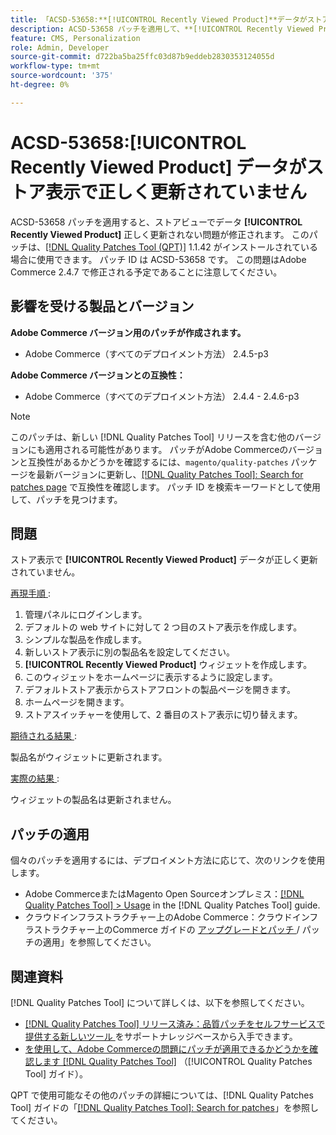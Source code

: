 ```yaml
---
title: 「ACSD-53658:**[!UICONTROL Recently Viewed Product]**データがストア表示で正しく更新されない」
description: ACSD-53658 パッチを適用して、**[!UICONTROL Recently Viewed Product]** データがストアビューで正しく更新されないAdobe Commerceの問題を修正してください。
feature: CMS, Personalization
role: Admin, Developer
source-git-commit: d722ba5ba25ffc03d87b9eddeb2830353124055d
workflow-type: tm+mt
source-wordcount: '375'
ht-degree: 0%

---
```


# ACSD-53658:**[!UICONTROL Recently Viewed Product]** データがストア表示で正しく更新されていません

ACSD-53658 パッチを適用すると、ストアビューでデータ **[!UICONTROL Recently Viewed Product]** 正しく更新されない問題が修正されます。 このパッチは、[[!DNL Quality Patches Tool (QPT)]](https://experienceleague.adobe.com/en/docs/commerce-knowledge-base/kb/announcements/commerce-announcements/magento-quality-patches-released-new-tool-to-self-serve-quality-patches) 1.1.42 がインストールされている場合に使用できます。 パッチ ID は ACSD-53658 です。 この問題はAdobe Commerce 2.4.7 で修正される予定であることに注意してください。

## 影響を受ける製品とバージョン

**Adobe Commerce バージョン用のパッチが作成されます。**

* Adobe Commerce（すべてのデプロイメント方法） 2.4.5-p3

**Adobe Commerce バージョンとの互換性：**

* Adobe Commerce（すべてのデプロイメント方法） 2.4.4 - 2.4.6-p3

>[!NOTE]
>
>このパッチは、新しい [!DNL Quality Patches Tool] リリースを含む他のバージョンにも適用される可能性があります。 パッチがAdobe Commerceのバージョンと互換性があるかどうかを確認するには、`magento/quality-patches` パッケージを最新バージョンに更新し、[[!DNL Quality Patches Tool]: Search for patches page](https://experienceleague.adobe.com/tools/commerce-quality-patches/index.html) で互換性を確認します。 パッチ ID を検索キーワードとして使用して、パッチを見つけます。

## 問題

ストア表示で **[!UICONTROL Recently Viewed Product]** データが正しく更新されていません。

<u> 再現手順 </u>:

1. 管理パネルにログインします。
1. デフォルトの web サイトに対して 2 つ目のストア表示を作成します。
1. シンプルな製品を作成します。
1. 新しいストア表示に別の製品名を設定してください。
1. **[!UICONTROL Recently Viewed Product]** ウィジェットを作成します。
1. このウィジェットをホームページに表示するように設定します。
1. デフォルトストア表示からストアフロントの製品ページを開きます。
1. ホームページを開きます。
1. ストアスイッチャーを使用して、2 番目のストア表示に切り替えます。

<u> 期待される結果 </u>:

製品名がウィジェットに更新されます。

<u> 実際の結果 </u>:

ウィジェットの製品名は更新されません。

## パッチの適用

個々のパッチを適用するには、デプロイメント方法に応じて、次のリンクを使用します。

* Adobe CommerceまたはMagento Open Sourceオンプレミス：[[!DNL Quality Patches Tool] > Usage](https://experienceleague.adobe.com/docs/commerce-operations/tools/quality-patches-tool/usage.html) in the [!DNL Quality Patches Tool] guide.
* クラウドインフラストラクチャー上のAdobe Commerce：クラウドインフラストラクチャー上のCommerce ガイドの [ アップグレードとパッチ ](https://experienceleague.adobe.com/docs/commerce-cloud-service/user-guide/develop/upgrade/apply-patches.html)/ パッチの適用」を参照してください。

## 関連資料

[!DNL Quality Patches Tool] について詳しくは、以下を参照してください。

* [[!DNL Quality Patches Tool]  リリース済み：品質パッチをセルフサービスで提供する新しいツール ](https://experienceleague.adobe.com/en/docs/commerce-knowledge-base/kb/announcements/commerce-announcements/magento-quality-patches-released-new-tool-to-self-serve-quality-patches) をサポートナレッジベースから入手できます。
* [ を使用して、Adobe Commerceの問題にパッチが適用できるかどうかを確認します  [!DNL Quality Patches Tool]](/help/tools/quality-patches-tool/patches-available-in-qpt/check-patch-for-magento-issue-with-magento-quality-patches.md) （[!UICONTROL Quality Patches Tool] ガイド）。


QPT で使用可能なその他のパッチの詳細については、[!DNL Quality Patches Tool] ガイドの「[[!DNL Quality Patches Tool]: Search for patches](https://experienceleague.adobe.com/tools/commerce-quality-patches/index.html)」を参照してください。

